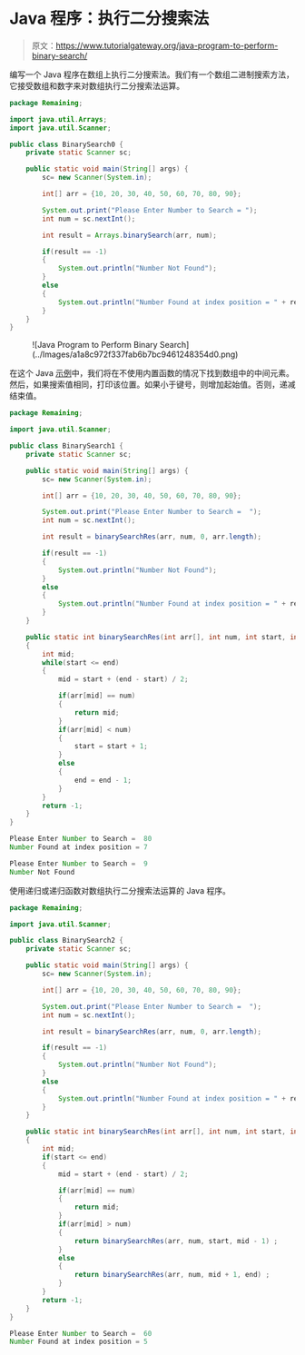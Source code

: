 # Java 程序：执行二分搜索法

> 原文：<https://www.tutorialgateway.org/java-program-to-perform-binary-search/>

编写一个 Java 程序在数组上执行二分搜索法。我们有一个数组二进制搜索方法，它接受数组和数字来对数组执行二分搜索法运算。

```java
package Remaining;

import java.util.Arrays;
import java.util.Scanner;

public class BinarySearch0 {
	private static Scanner sc;

	public static void main(String[] args) {
		sc= new Scanner(System.in);

		int[] arr = {10, 20, 30, 40, 50, 60, 70, 80, 90};

		System.out.print("Please Enter Number to Search = ");
		int num = sc.nextInt();

		int result = Arrays.binarySearch(arr, num);

		if(result == -1)
		{
			System.out.println("Number Not Found");
		}
		else
		{
			System.out.println("Number Found at index position = " + result);
		}
	}
}
```

<figure class="wp-block-image size-large">![Java Program to Perform Binary Search](../Images/a1a8c972f337fab6b7bc9461248354d0.png)</figure>

在这个 Java [示例](https://www.tutorialgateway.org/learn-java-programs/)中，我们将在不使用内置函数的情况下找到数组中的中间元素。然后，如果搜索值相同，打印该位置。如果小于键号，则增加起始值。否则，递减结束值。

```java
package Remaining;

import java.util.Scanner;

public class BinarySearch1 {
	private static Scanner sc;

	public static void main(String[] args) {
		sc= new Scanner(System.in);

		int[] arr = {10, 20, 30, 40, 50, 60, 70, 80, 90};

		System.out.print("Please Enter Number to Search =  ");
		int num = sc.nextInt();

		int result = binarySearchRes(arr, num, 0, arr.length);

		if(result == -1)
		{
			System.out.println("Number Not Found");
		}
		else
		{
			System.out.println("Number Found at index position = " + result);
		}
	}

	public static int binarySearchRes(int arr[], int num, int start, int end)
	{
		int mid;
		while(start <= end)
		{
			mid = start + (end - start) / 2;

			if(arr[mid] == num)
			{
				return mid;
			}
			if(arr[mid] < num)
			{
				start = start + 1;
			}
			else
			{
				end = end - 1;
			}
		}
		return -1;
	}
}
```

```java
Please Enter Number to Search =  80
Number Found at index position = 7

Please Enter Number to Search =  9
Number Not Found
```

使用递归或递归函数对数组执行二分搜索法运算的 Java 程序。

```java
package Remaining;

import java.util.Scanner;

public class BinarySearch2 {
	private static Scanner sc;

	public static void main(String[] args) {
		sc= new Scanner(System.in);

		int[] arr = {10, 20, 30, 40, 50, 60, 70, 80, 90};

		System.out.print("Please Enter Number to Search =  ");
		int num = sc.nextInt();

		int result = binarySearchRes(arr, num, 0, arr.length);

		if(result == -1)
		{
			System.out.println("Number Not Found");
		}
		else
		{
			System.out.println("Number Found at index position = " + result);
		}
	}

	public static int binarySearchRes(int arr[], int num, int start, int end)
	{
		int mid;
		if(start <= end)
		{
			mid = start + (end - start) / 2;

			if(arr[mid] == num)
			{
				return mid;
			}
			if(arr[mid] > num)
			{
				return binarySearchRes(arr, num, start, mid - 1) ;
			}
			else
			{
				return binarySearchRes(arr, num, mid + 1, end) ;
			}		
		}
		return -1;
	}
}
```

```java
Please Enter Number to Search =  60
Number Found at index position = 5
```